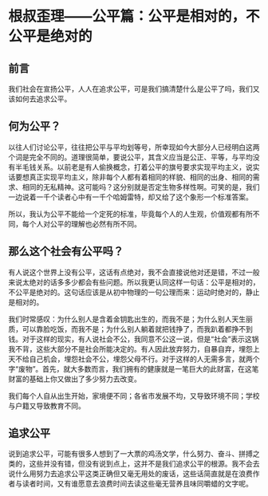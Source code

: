# 根叔歪理——公平篇：公平是相对的，不公平是绝对的

## 前言

我们社会在宣扬公平，人人在追求公平，可是我们搞清楚什么是公平了吗，我们又该如何去追求公平。

## 何为公平？

以往人们讨论公平，往往把公平与平均划等号，所幸现如今大部分人已经明白这两个词是完全不同的。道理很简单，要说公平，其含义应当是公正、平等，与平均没有半毛钱关系。以前老是有人偷换概念，打着公平的旗号要求实现平均主义，说实话要想真正实现平均主义，除非每个人都有着相同的样貌、相同的出身、相同的需求、相同的无私精神。这可能吗？这分别就是否定生物多样性啊。可笑的是，我们一边说着一千个读者心中有一千个哈姆雷特，却又给了这个象形一个标准答案。

所以，我认为公平不能给一个定死的标准，毕竟每个人的人生观，价值观都有所不同，每个人对公平的理解也必然有所不同。

## 那么这个社会有公平吗？

有人说这个世界上没有公平，这话有点绝对，我不会直接说他对还是错，不过一般来说太绝对的话多多少都会有些问题。所以我更认同这样一句话：公平是相对的，不公平是绝对的。这句话应该是从初中物理的一句公理而来：运动时绝对的，静止是相对的。

我们时常感叹：为什么别人是含着金钥匙出生的，而我不是；为什么别人天生丽质，可以靠脸吃饭，而我不是；为什么别人躺着就把钱挣了，而我趴着都挣不到钱。对于这样的现实，有人说社会不公，我同意不公这一说，但是“社会”表示这锅我不背，这些大部分不是社会所能决定的。有人因此放弃努力，自暴自弃，埋怨上天不给自己机会，埋怨社会不公，埋怨父母不行。对于这样的人无需多言，就两个字“废物”。首先，就大多数而言，我们拥有的健康就是一笔巨大的此财富，在这笔财富的基础上你又做出了多少努力去改变。

我们每个人自从出生开始，家境便不同；各省市发展不均，又导致环境不同；学校与户籍又导致教育不同。

## 追求公平

说到追求公平，可能有很多人想到了一大票的鸡汤文学，什么努力、奋斗、拼搏之类的，这些并没有错，但没有说到点上，这并不是我们追求公平的根源。我不会去说什么用努力去追求公平这类正确但又毫无用处的废话，这些话简直就是在浪费作者与读者时间，又有谁愿意去浪费时间去读这些毫无营养且味同嚼蜡的文字呢。